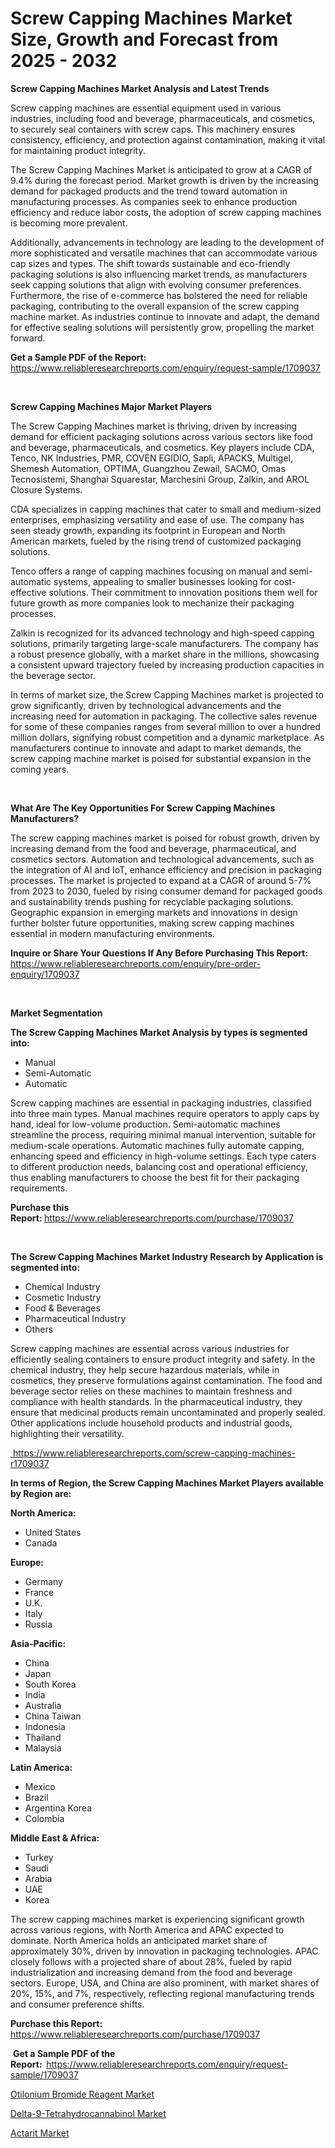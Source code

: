 <p><h1>Screw Capping Machines Market Size, Growth and Forecast from 2025 - 2032</h1></p><p><strong>Screw Capping Machines Market Analysis and Latest Trends</strong></p>
<p><p>Screw capping machines are essential equipment used in various industries, including food and beverage, pharmaceuticals, and cosmetics, to securely seal containers with screw caps. This machinery ensures consistency, efficiency, and protection against contamination, making it vital for maintaining product integrity. </p><p>The Screw Capping Machines Market is anticipated to grow at a CAGR of 9.4% during the forecast period. Market growth is driven by the increasing demand for packaged products and the trend toward automation in manufacturing processes. As companies seek to enhance production efficiency and reduce labor costs, the adoption of screw capping machines is becoming more prevalent.</p><p>Additionally, advancements in technology are leading to the development of more sophisticated and versatile machines that can accommodate various cap sizes and types. The shift towards sustainable and eco-friendly packaging solutions is also influencing market trends, as manufacturers seek capping solutions that align with evolving consumer preferences. Furthermore, the rise of e-commerce has bolstered the need for reliable packaging, contributing to the overall expansion of the screw capping machine market. As industries continue to innovate and adapt, the demand for effective sealing solutions will persistently grow, propelling the market forward.</p></p>
<p><strong>Get a Sample PDF of the Report:&nbsp;</strong> <a href="https://www.reliableresearchreports.com/enquiry/request-sample/1709037?utm_campaign=116&utm_medium=2&utm_source=Github&utm_content=ia&utm_term=27032025&utm_id=screw-capping-machines">https://www.reliableresearchreports.com/enquiry/request-sample/1709037</a></p>
<p>&nbsp;</p>
<p><strong>Screw Capping Machines Major Market Players</strong></p>
<p><p>The Screw Capping Machines market is thriving, driven by increasing demand for efficient packaging solutions across various sectors like food and beverage, pharmaceuticals, and cosmetics. Key players include CDA, Tenco, NK Industries, PMR, COVEN EGIDIO, Sapli, APACKS, Multigel, Shemesh Automation, OPTIMA, Guangzhou Zewail, SACMO, Omas Tecnosistemi, Shanghai Squarestar, Marchesini Group, Zalkin, and AROL Closure Systems.</p><p>CDA specializes in capping machines that cater to small and medium-sized enterprises, emphasizing versatility and ease of use. The company has seen steady growth, expanding its footprint in European and North American markets, fueled by the rising trend of customized packaging solutions.</p><p>Tenco offers a range of capping machines focusing on manual and semi-automatic systems, appealing to smaller businesses looking for cost-effective solutions. Their commitment to innovation positions them well for future growth as more companies look to mechanize their packaging processes.</p><p>Zalkin is recognized for its advanced technology and high-speed capping solutions, primarily targeting large-scale manufacturers. The company has a robust presence globally, with a market share in the millions, showcasing a consistent upward trajectory fueled by increasing production capacities in the beverage sector.</p><p>In terms of market size, the Screw Capping Machines market is projected to grow significantly, driven by technological advancements and the increasing need for automation in packaging. The collective sales revenue for some of these companies ranges from several million to over a hundred million dollars, signifying robust competition and a dynamic marketplace. As manufacturers continue to innovate and adapt to market demands, the screw capping machine market is poised for substantial expansion in the coming years.</p></p>
<p>&nbsp;</p>
<p><strong>What Are The Key Opportunities For Screw Capping Machines Manufacturers?</strong></p>
<p><p>The screw capping machines market is poised for robust growth, driven by increasing demand from the food and beverage, pharmaceutical, and cosmetics sectors. Automation and technological advancements, such as the integration of AI and IoT, enhance efficiency and precision in packaging processes. The market is projected to expand at a CAGR of around 5-7% from 2023 to 2030, fueled by rising consumer demand for packaged goods and sustainability trends pushing for recyclable packaging solutions. Geographic expansion in emerging markets and innovations in design further bolster future opportunities, making screw capping machines essential in modern manufacturing environments.</p></p>
<p><strong>Inquire or Share Your Questions If Any Before Purchasing This Report:</strong> <a href="https://www.reliableresearchreports.com/enquiry/pre-order-enquiry/1709037?utm_campaign=116&utm_medium=2&utm_source=Github&utm_content=ia&utm_term=27032025&utm_id=screw-capping-machines">https://www.reliableresearchreports.com/enquiry/pre-order-enquiry/1709037</a></p>
<p>&nbsp;</p>
<p><strong>Market Segmentation</strong></p>
<p><strong>The Screw Capping Machines Market Analysis by types is segmented into:</strong></p>
<p><ul><li>Manual</li><li>Semi-Automatic</li><li>Automatic</li></ul></p>
<p><p>Screw capping machines are essential in packaging industries, classified into three main types. Manual machines require operators to apply caps by hand, ideal for low-volume production. Semi-automatic machines streamline the process, requiring minimal manual intervention, suitable for medium-scale operations. Automatic machines fully automate capping, enhancing speed and efficiency in high-volume settings. Each type caters to different production needs, balancing cost and operational efficiency, thus enabling manufacturers to choose the best fit for their packaging requirements.</p></p>
<p><strong>Purchase this Report:&nbsp;</strong><a href="https://www.reliableresearchreports.com/purchase/1709037?utm_campaign=116&utm_medium=2&utm_source=Github&utm_content=ia&utm_term=27032025&utm_id=screw-capping-machines">https://www.reliableresearchreports.com/purchase/1709037</a></p>
<p>&nbsp;</p>
<p><strong>The Screw Capping Machines Market Industry Research by Application is segmented into:</strong></p>
<p><ul><li>Chemical Industry</li><li>Cosmetic Industry</li><li>Food & Beverages</li><li>Pharmaceutical Industry</li><li>Others</li></ul></p>
<p><p>Screw capping machines are essential across various industries for efficiently sealing containers to ensure product integrity and safety. In the chemical industry, they help secure hazardous materials, while in cosmetics, they preserve formulations against contamination. The food and beverage sector relies on these machines to maintain freshness and compliance with health standards. In the pharmaceutical industry, they ensure that medicinal products remain uncontaminated and properly sealed. Other applications include household products and industrial goods, highlighting their versatility.</p></p>
<p><a href="https://www.reliableresearchreports.com/screw-capping-machines-r1709037?utm_campaign=116&utm_medium=2&utm_source=Github&utm_content=ia&utm_term=27032025&utm_id=screw-capping-machines">&nbsp;https://www.reliableresearchreports.com/screw-capping-machines-r1709037</a></p>
<p><strong>In terms of Region, the Screw Capping Machines Market Players available by Region are:</strong></p>
<p>
    <p> <strong> North America: </strong>
        <ul>
            <li>United States</li>
            <li>Canada</li>
        </ul>
        </p> 
    <p> <strong> Europe: </strong>
        <ul>
            <li>Germany</li>
            <li>France</li>
            <li>U.K.</li>
            <li>Italy</li>
            <li>Russia</li>
        </ul>
        </p> 
    <p> <strong> Asia-Pacific: </strong>
        <ul>
            <li>China</li>
            <li>Japan</li>
            <li>South Korea</li>
            <li>India</li>
            <li>Australia</li>
            <li>China Taiwan</li>
            <li>Indonesia</li>
            <li>Thailand</li>
            <li>Malaysia</li>
        </ul>
        </p> 
    <p> <strong> Latin America: </strong>
        <ul>
            <li>Mexico</li>
            <li>Brazil</li>
            <li>Argentina Korea</li>
            <li>Colombia</li>
        </ul>
        </p> 
    <p> <strong> Middle East & Africa: </strong>
        <ul>
            <li>Turkey</li>
            <li>Saudi</li>
            <li>Arabia</li>
            <li>UAE</li>
            <li>Korea</li>
        </ul>
    </p>
    </p>
<p><p>The screw capping machines market is experiencing significant growth across various regions, with North America and APAC expected to dominate. North America holds an anticipated market share of approximately 30%, driven by innovation in packaging technologies. APAC closely follows with a projected share of about 28%, fueled by rapid industrialization and increasing demand from the food and beverage sectors. Europe, USA, and China are also prominent, with market shares of 20%, 15%, and 7%, respectively, reflecting regional manufacturing trends and consumer preference shifts.</p></p>
<p><strong>Purchase this Report: </strong><a href="https://www.reliableresearchreports.com/purchase/1709037?utm_campaign=116&utm_medium=2&utm_source=Github&utm_content=ia&utm_term=27032025&utm_id=screw-capping-machines">https://www.reliableresearchreports.com/purchase/1709037</a></p>
<p>&nbsp;<strong>Get a Sample PDF of the Report:&nbsp;&nbsp;</strong><a href="https://www.reliableresearchreports.com/enquiry/request-sample/1709037?utm_campaign=116&utm_medium=2&utm_source=Github&utm_content=ia&utm_term=27032025&utm_id=screw-capping-machines">https://www.reliableresearchreports.com/enquiry/request-sample/1709037</a></p>
<p><strong></strong></p>
<p><p><a href="https://github.com/bramsklizas/Market-Research-Report-List-1/blob/main/otilonium-bromide-reagent-market.md?utm_campaign=116&utm_medium=2&utm_source=Github&utm_content=ia&utm_term=27032025&utm_id=screw-capping-machines">Otilonium Bromide Reagent Market</a></p><p><a href="https://github.com/noppbebawy/Market-Research-Report-List-1/blob/main/delta-9-tetrahydrocannabinol-market.md?utm_campaign=116&utm_medium=2&utm_source=Github&utm_content=ia&utm_term=27032025&utm_id=screw-capping-machines">Delta-9-Tetrahydrocannabinol Market</a></p><p><a href="https://github.com/motanafraxer/Market-Research-Report-List-1/blob/main/actarit-market.md?utm_campaign=116&utm_medium=2&utm_source=Github&utm_content=ia&utm_term=27032025&utm_id=screw-capping-machines">Actarit Market</a></p></p>